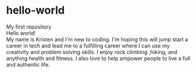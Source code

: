 # hello-world
My first repository
<br>
Hello world!
<br>
My name is Kristen and I'm new to coding. I'm hoping this will jump start a career in tech and lead me to a fulfilling career where I can use my creativity and problem solving skills. I enjoy rock climbing ,hiking, and anything health and fitness. I also love to help ampower people to live a full and authentic life. 
